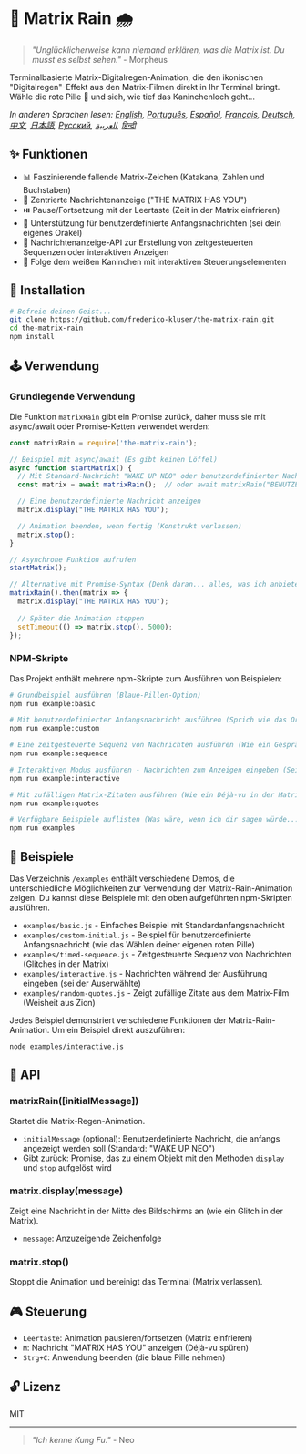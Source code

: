 # 🧠 Matrix Rain 🌧️

> *"Unglücklicherweise kann niemand erklären, was die Matrix ist. Du musst es selbst sehen."* - Morpheus

Terminalbasierte Matrix-Digitalregen-Animation, die den ikonischen "Digitalregen"-Effekt aus den Matrix-Filmen direkt in Ihr Terminal bringt. Wähle die rote Pille 💊 und sieh, wie tief das Kaninchenloch geht...

*In anderen Sprachen lesen: [English](README.en.md), [Português](README.pt-br.md), [Español](README.es.md), [Français](README.fr.md), [Deutsch](README.de.md), [中文](README.zh.md), [日本語](README.ja.md), [Русский](README.ru.md), [العربية](README.ar.md), [हिन्दी](README.hi.md)*

## ✨ Funktionen

- 📊 Faszinierende fallende Matrix-Zeichen (Katakana, Zahlen und Buchstaben)
- 💬 Zentrierte Nachrichtenanzeige ("THE MATRIX HAS YOU")
- ⏯️ Pause/Fortsetzung mit der Leertaste (Zeit in der Matrix einfrieren)
- 📝 Unterstützung für benutzerdefinierte Anfangsnachrichten (sei dein eigenes Orakel)
- 🔄 Nachrichtenanzeige-API zur Erstellung von zeitgesteuerten Sequenzen oder interaktiven Anzeigen
- 🐇 Folge dem weißen Kaninchen mit interaktiven Steuerungselementen

## 💾 Installation

```bash
# Befreie deinen Geist...
git clone https://github.com/frederico-kluser/the-matrix-rain.git
cd the-matrix-rain
npm install
```

## 🕹️ Verwendung

### Grundlegende Verwendung

Die Funktion `matrixRain` gibt ein Promise zurück, daher muss sie mit async/await oder Promise-Ketten verwendet werden:

```javascript
const matrixRain = require('the-matrix-rain');

// Beispiel mit async/await (Es gibt keinen Löffel)
async function startMatrix() {
  // Mit Standard-Nachricht "WAKE UP NEO" oder benutzerdefinierter Nachricht starten
  const matrix = await matrixRain();  // oder await matrixRain("BENUTZERDEFINIERTE NACHRICHT");

  // Eine benutzerdefinierte Nachricht anzeigen
  matrix.display("THE MATRIX HAS YOU");

  // Animation beenden, wenn fertig (Konstrukt verlassen)
  matrix.stop();
}

// Asynchrone Funktion aufrufen
startMatrix();

// Alternative mit Promise-Syntax (Denk daran... alles, was ich anbiete, ist die Wahrheit)
matrixRain().then(matrix => {
  matrix.display("THE MATRIX HAS YOU");
  
  // Später die Animation stoppen
  setTimeout(() => matrix.stop(), 5000);
});
```

### NPM-Skripte

Das Projekt enthält mehrere npm-Skripte zum Ausführen von Beispielen:

```bash
# Grundbeispiel ausführen (Blaue-Pillen-Option)
npm run example:basic

# Mit benutzerdefinierter Anfangsnachricht ausführen (Sprich wie das Orakel)
npm run example:custom

# Eine zeitgesteuerte Sequenz von Nachrichten ausführen (Wie ein Gespräch mit dem Architekten)
npm run example:sequence

# Interaktiven Modus ausführen - Nachrichten zum Anzeigen eingeben (Sei dein eigener Agent)
npm run example:interactive

# Mit zufälligen Matrix-Zitaten ausführen (Wie ein Déjà-vu in der Matrix)
npm run example:quotes

# Verfügbare Beispiele auflisten (Was wäre, wenn ich dir sagen würde...)
npm run examples
```

## 🧪 Beispiele

Das Verzeichnis `/examples` enthält verschiedene Demos, die unterschiedliche Möglichkeiten zur Verwendung der Matrix-Rain-Animation zeigen.
Du kannst diese Beispiele mit den oben aufgeführten npm-Skripten ausführen.

- `examples/basic.js` - Einfaches Beispiel mit Standardanfangsnachricht
- `examples/custom-initial.js` - Beispiel für benutzerdefinierte Anfangsnachricht (wie das Wählen deiner eigenen roten Pille)
- `examples/timed-sequence.js` - Zeitgesteuerte Sequenz von Nachrichten (Glitches in der Matrix)
- `examples/interactive.js` - Nachrichten während der Ausführung eingeben (sei der Auserwählte)
- `examples/random-quotes.js` - Zeigt zufällige Zitate aus dem Matrix-Film (Weisheit aus Zion)

Jedes Beispiel demonstriert verschiedene Funktionen der Matrix-Rain-Animation. Um ein Beispiel direkt auszuführen:

```bash
node examples/interactive.js
```

## 🔌 API

### matrixRain([initialMessage])

Startet die Matrix-Regen-Animation.

- `initialMessage` (optional): Benutzerdefinierte Nachricht, die anfangs angezeigt werden soll (Standard: "WAKE UP NEO")
- Gibt zurück: Promise, das zu einem Objekt mit den Methoden `display` und `stop` aufgelöst wird

### matrix.display(message)

Zeigt eine Nachricht in der Mitte des Bildschirms an (wie ein Glitch in der Matrix).

- `message`: Anzuzeigende Zeichenfolge

### matrix.stop()

Stoppt die Animation und bereinigt das Terminal (Matrix verlassen).

## 🎮 Steuerung

- `Leertaste`: Animation pausieren/fortsetzen (Matrix einfrieren)
- `M`: Nachricht "MATRIX HAS YOU" anzeigen (Déjà-vu spüren)
- `Strg+C`: Anwendung beenden (die blaue Pille nehmen)

## 🔓 Lizenz

MIT

---

> *"Ich kenne Kung Fu."* - Neo